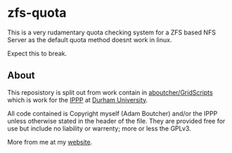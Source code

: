 # zfs-quota
This is a very rudamentary quota checking system for a ZFS based NFS Server as the default quota method doesnt work in linux.

Expect this to break.

## About

This reposistory is split out from work contain in [aboutcher/GridScripts](/adamboutcher/Grid-Scripts) which is work for the [IPPP](https://www.ippp.dur.ac.uk) at [Durham University](https://www.dur.ac.uk).

All code contained is Copyright myself (Adam Boutcher) and/or the IPPP unless otherwise stated in the header of the file. They are provided free for use but include no liability or warrenty; more or less the GPLv3.

More from me at my [website](http://www.aboutcher.co.uk).
